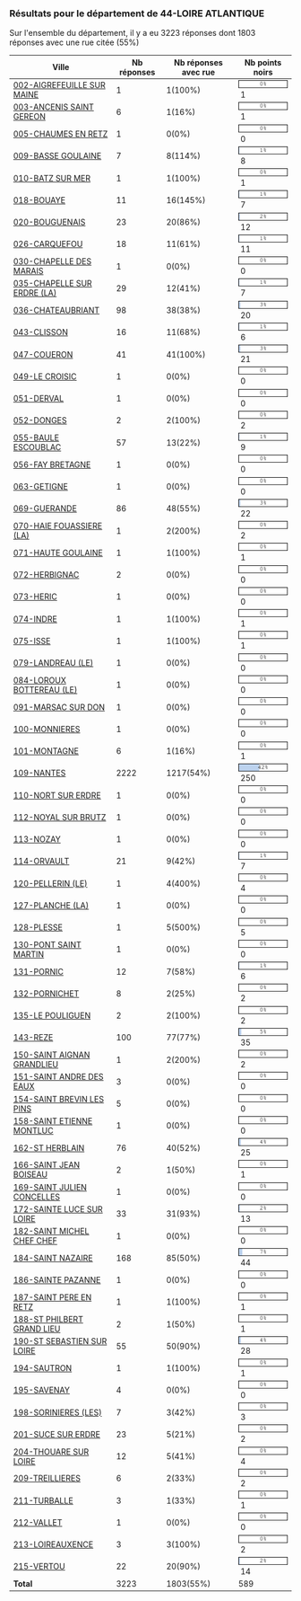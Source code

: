### Résultats pour le département de 44-LOIRE ATLANTIQUE

Sur l'ensemble du département, il y a eu 3223 réponses dont 1803 réponses avec une rue citée (55%)

| Ville | Nb réponses | Nb réponses avec rue | Nb points noirs |
|-------------|-------------|----------------------|-----------------|
|<a href='002-AIGREFEUILLE SUR MAINE.md'>002-AIGREFEUILLE SUR MAINE</a>|1|1(100%)|<img src="../../img/bar_0.gif" />&nbsp;1|
|<a href='003-ANCENIS SAINT GEREON.md'>003-ANCENIS SAINT GEREON</a>|6|1(16%)|<img src="../../img/bar_0.gif" />&nbsp;1|
|<a href='005-CHAUMES EN RETZ.md'>005-CHAUMES EN RETZ</a>|1|0(0%)|<img src="../../img/bar_0.gif" />&nbsp;0|
|<a href='009-BASSE GOULAINE.md'>009-BASSE GOULAINE</a>|7|8(114%)|<img src="../../img/bar_1.gif" />&nbsp;8|
|<a href='010-BATZ SUR MER.md'>010-BATZ SUR MER</a>|1|1(100%)|<img src="../../img/bar_0.gif" />&nbsp;1|
|<a href='018-BOUAYE.md'>018-BOUAYE</a>|11|16(145%)|<img src="../../img/bar_1.gif" />&nbsp;7|
|<a href='020-BOUGUENAIS.md'>020-BOUGUENAIS</a>|23|20(86%)|<img src="../../img/bar_2.gif" />&nbsp;12|
|<a href='026-CARQUEFOU.md'>026-CARQUEFOU</a>|18|11(61%)|<img src="../../img/bar_1.gif" />&nbsp;11|
|<a href='030-CHAPELLE DES MARAIS.md'>030-CHAPELLE DES MARAIS</a>|1|0(0%)|<img src="../../img/bar_0.gif" />&nbsp;0|
|<a href='035-CHAPELLE SUR ERDRE (LA).md'>035-CHAPELLE SUR ERDRE (LA)</a>|29|12(41%)|<img src="../../img/bar_1.gif" />&nbsp;7|
|<a href='036-CHATEAUBRIANT.md'>036-CHATEAUBRIANT</a>|98|38(38%)|<img src="../../img/bar_3.gif" />&nbsp;20|
|<a href='043-CLISSON.md'>043-CLISSON</a>|16|11(68%)|<img src="../../img/bar_1.gif" />&nbsp;6|
|<a href='047-COUERON.md'>047-COUERON</a>|41|41(100%)|<img src="../../img/bar_3.gif" />&nbsp;21|
|<a href='049-LE CROISIC.md'>049-LE CROISIC</a>|1|0(0%)|<img src="../../img/bar_0.gif" />&nbsp;0|
|<a href='051-DERVAL.md'>051-DERVAL</a>|1|0(0%)|<img src="../../img/bar_0.gif" />&nbsp;0|
|<a href='052-DONGES.md'>052-DONGES</a>|2|2(100%)|<img src="../../img/bar_0.gif" />&nbsp;2|
|<a href='055-BAULE ESCOUBLAC.md'>055-BAULE ESCOUBLAC</a>|57|13(22%)|<img src="../../img/bar_1.gif" />&nbsp;9|
|<a href='056-FAY BRETAGNE.md'>056-FAY BRETAGNE</a>|1|0(0%)|<img src="../../img/bar_0.gif" />&nbsp;0|
|<a href='063-GETIGNE.md'>063-GETIGNE</a>|1|0(0%)|<img src="../../img/bar_0.gif" />&nbsp;0|
|<a href='069-GUERANDE.md'>069-GUERANDE</a>|86|48(55%)|<img src="../../img/bar_3.gif" />&nbsp;22|
|<a href='070-HAIE FOUASSIERE (LA).md'>070-HAIE FOUASSIERE (LA)</a>|1|2(200%)|<img src="../../img/bar_0.gif" />&nbsp;2|
|<a href='071-HAUTE GOULAINE.md'>071-HAUTE GOULAINE</a>|1|1(100%)|<img src="../../img/bar_0.gif" />&nbsp;1|
|<a href='072-HERBIGNAC.md'>072-HERBIGNAC</a>|2|0(0%)|<img src="../../img/bar_0.gif" />&nbsp;0|
|<a href='073-HERIC.md'>073-HERIC</a>|1|0(0%)|<img src="../../img/bar_0.gif" />&nbsp;0|
|<a href='074-INDRE.md'>074-INDRE</a>|1|1(100%)|<img src="../../img/bar_0.gif" />&nbsp;1|
|<a href='075-ISSE.md'>075-ISSE</a>|1|1(100%)|<img src="../../img/bar_0.gif" />&nbsp;1|
|<a href='079-LANDREAU (LE).md'>079-LANDREAU (LE)</a>|1|0(0%)|<img src="../../img/bar_0.gif" />&nbsp;0|
|<a href='084-LOROUX BOTTEREAU (LE).md'>084-LOROUX BOTTEREAU (LE)</a>|1|0(0%)|<img src="../../img/bar_0.gif" />&nbsp;0|
|<a href='091-MARSAC SUR DON.md'>091-MARSAC SUR DON</a>|1|0(0%)|<img src="../../img/bar_0.gif" />&nbsp;0|
|<a href='100-MONNIERES.md'>100-MONNIERES</a>|1|0(0%)|<img src="../../img/bar_0.gif" />&nbsp;0|
|<a href='101-MONTAGNE.md'>101-MONTAGNE</a>|6|1(16%)|<img src="../../img/bar_0.gif" />&nbsp;1|
|<a href='109-NANTES.md'>109-NANTES</a>|2222|1217(54%)|<img src="../../img/bar_42.gif" />&nbsp;250|
|<a href='110-NORT SUR ERDRE.md'>110-NORT SUR ERDRE</a>|1|0(0%)|<img src="../../img/bar_0.gif" />&nbsp;0|
|<a href='112-NOYAL SUR BRUTZ.md'>112-NOYAL SUR BRUTZ</a>|1|0(0%)|<img src="../../img/bar_0.gif" />&nbsp;0|
|<a href='113-NOZAY.md'>113-NOZAY</a>|1|0(0%)|<img src="../../img/bar_0.gif" />&nbsp;0|
|<a href='114-ORVAULT.md'>114-ORVAULT</a>|21|9(42%)|<img src="../../img/bar_1.gif" />&nbsp;7|
|<a href='120-PELLERIN (LE).md'>120-PELLERIN (LE)</a>|1|4(400%)|<img src="../../img/bar_0.gif" />&nbsp;4|
|<a href='127-PLANCHE (LA).md'>127-PLANCHE (LA)</a>|1|0(0%)|<img src="../../img/bar_0.gif" />&nbsp;0|
|<a href='128-PLESSE.md'>128-PLESSE</a>|1|5(500%)|<img src="../../img/bar_0.gif" />&nbsp;5|
|<a href='130-PONT SAINT MARTIN.md'>130-PONT SAINT MARTIN</a>|1|0(0%)|<img src="../../img/bar_0.gif" />&nbsp;0|
|<a href='131-PORNIC.md'>131-PORNIC</a>|12|7(58%)|<img src="../../img/bar_1.gif" />&nbsp;6|
|<a href='132-PORNICHET.md'>132-PORNICHET</a>|8|2(25%)|<img src="../../img/bar_0.gif" />&nbsp;2|
|<a href='135-LE POULIGUEN.md'>135-LE POULIGUEN</a>|2|2(100%)|<img src="../../img/bar_0.gif" />&nbsp;2|
|<a href='143-REZE.md'>143-REZE</a>|100|77(77%)|<img src="../../img/bar_5.gif" />&nbsp;35|
|<a href='150-SAINT AIGNAN GRANDLIEU.md'>150-SAINT AIGNAN GRANDLIEU</a>|1|2(200%)|<img src="../../img/bar_0.gif" />&nbsp;2|
|<a href='151-SAINT ANDRE DES EAUX.md'>151-SAINT ANDRE DES EAUX</a>|3|0(0%)|<img src="../../img/bar_0.gif" />&nbsp;0|
|<a href='154-SAINT BREVIN LES PINS.md'>154-SAINT BREVIN LES PINS</a>|5|0(0%)|<img src="../../img/bar_0.gif" />&nbsp;0|
|<a href='158-SAINT ETIENNE MONTLUC.md'>158-SAINT ETIENNE MONTLUC</a>|1|0(0%)|<img src="../../img/bar_0.gif" />&nbsp;0|
|<a href='162-ST HERBLAIN.md'>162-ST HERBLAIN</a>|76|40(52%)|<img src="../../img/bar_4.gif" />&nbsp;25|
|<a href='166-SAINT JEAN BOISEAU.md'>166-SAINT JEAN BOISEAU</a>|2|1(50%)|<img src="../../img/bar_0.gif" />&nbsp;1|
|<a href='169-SAINT JULIEN CONCELLES.md'>169-SAINT JULIEN CONCELLES</a>|1|0(0%)|<img src="../../img/bar_0.gif" />&nbsp;0|
|<a href='172-SAINTE LUCE SUR LOIRE.md'>172-SAINTE LUCE SUR LOIRE</a>|33|31(93%)|<img src="../../img/bar_2.gif" />&nbsp;13|
|<a href='182-SAINT MICHEL CHEF CHEF.md'>182-SAINT MICHEL CHEF CHEF</a>|1|0(0%)|<img src="../../img/bar_0.gif" />&nbsp;0|
|<a href='184-SAINT NAZAIRE.md'>184-SAINT NAZAIRE</a>|168|85(50%)|<img src="../../img/bar_7.gif" />&nbsp;44|
|<a href='186-SAINTE PAZANNE.md'>186-SAINTE PAZANNE</a>|1|0(0%)|<img src="../../img/bar_0.gif" />&nbsp;0|
|<a href='187-SAINT PERE EN RETZ.md'>187-SAINT PERE EN RETZ</a>|1|1(100%)|<img src="../../img/bar_0.gif" />&nbsp;1|
|<a href='188-ST PHILBERT GRAND LIEU.md'>188-ST PHILBERT GRAND LIEU</a>|2|1(50%)|<img src="../../img/bar_0.gif" />&nbsp;1|
|<a href='190-ST SEBASTIEN SUR LOIRE.md'>190-ST SEBASTIEN SUR LOIRE</a>|55|50(90%)|<img src="../../img/bar_4.gif" />&nbsp;28|
|<a href='194-SAUTRON.md'>194-SAUTRON</a>|1|1(100%)|<img src="../../img/bar_0.gif" />&nbsp;1|
|<a href='195-SAVENAY.md'>195-SAVENAY</a>|4|0(0%)|<img src="../../img/bar_0.gif" />&nbsp;0|
|<a href='198-SORINIERES (LES).md'>198-SORINIERES (LES)</a>|7|3(42%)|<img src="../../img/bar_0.gif" />&nbsp;3|
|<a href='201-SUCE SUR ERDRE.md'>201-SUCE SUR ERDRE</a>|23|5(21%)|<img src="../../img/bar_0.gif" />&nbsp;2|
|<a href='204-THOUARE SUR LOIRE.md'>204-THOUARE SUR LOIRE</a>|12|5(41%)|<img src="../../img/bar_0.gif" />&nbsp;4|
|<a href='209-TREILLIERES.md'>209-TREILLIERES</a>|6|2(33%)|<img src="../../img/bar_0.gif" />&nbsp;2|
|<a href='211-TURBALLE.md'>211-TURBALLE</a>|3|1(33%)|<img src="../../img/bar_0.gif" />&nbsp;1|
|<a href='212-VALLET.md'>212-VALLET</a>|1|0(0%)|<img src="../../img/bar_0.gif" />&nbsp;0|
|<a href='213-LOIREAUXENCE.md'>213-LOIREAUXENCE</a>|3|3(100%)|<img src="../../img/bar_0.gif" />&nbsp;2|
|<a href='215-VERTOU.md'>215-VERTOU</a>|22|20(90%)|<img src="../../img/bar_2.gif" />&nbsp;14|
| **Total** |3223|1803(55%)|589|
